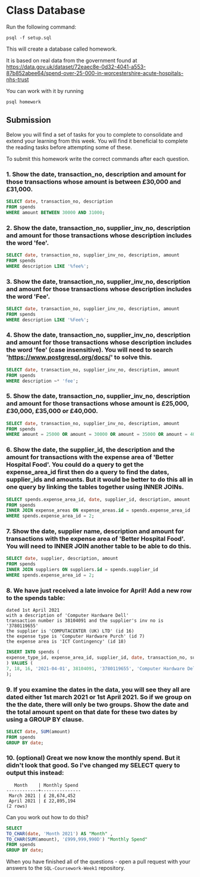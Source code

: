 # Class Database
Run the following command:
```
psql -f setup.sql
```
This will create a database called homework.

It is based on real data from the government found at
https://data.gov.uk/dataset/72eaec8e-0d32-4041-a553-87b852abee64/spend-over-25-000-in-worcestershire-acute-hospitals-nhs-trust

You can work with it by running
```
psql homework
```
## Submission

Below you will find a set of tasks for you to complete to consolidate and extend your learning from this week. You will find it beneficial to complete the reading tasks before attempting some of these.

To submit this homework write the correct commands after each question.

### 1. Show the date, transaction_no, description and amount for those transactions whose amount is between £30,000 and £31,000.

```sql
SELECT date, transaction_no, description 
FROM spends 
WHERE amount BETWEEN 30000 AND 31000;
```

### 2. Show the date, transaction_no, supplier_inv_no, description and amount for those transactions whose description includes the word 'fee'.


```sql
SELECT date, transaction_no, supplier_inv_no, description, amount 
FROM spends 
WHERE description LIKE '%fee%';
```

### 3. Show the date, transaction_no, supplier_inv_no, description and amount for those transactions whose description includes the word 'Fee'.


```sql
SELECT date, transaction_no, supplier_inv_no, description, amount 
FROM spends 
WHERE description LIKE '%Fee%';
```

### 4. Show the date, transaction_no, supplier_inv_no, description and amount for those transactions whose description includes the word 'fee' (case insensitive). You will need to search 'https://www.postgresql.org/docs/' to solve this.

```sql
SELECT date, transaction_no, supplier_inv_no, description, amount 
FROM spends 
WHERE description ~* 'fee';
```


### 5. Show the date, transaction_no, supplier_inv_no, description and amount for those transactions whose amount is £25,000, £30,000, £35,000 or £40,000.


```sql
SELECT date, transaction_no, supplier_inv_no, description, amount 
FROM spends 
WHERE amount = 25000 OR amount = 30000 OR amount = 35000 OR amount = 40000;
```

### 6. Show the date, the supplier_id, the description and the amount for transactions with the expense area of 'Better Hospital Food'. You could do a query to get the expense_area_id first then do a query to find the dates, supplier_ids and amounts. But it would be better to do this all in one query by linking the tables together using INNER JOINs.


```sql
SELECT spends.expense_area_id, date, supplier_id, description, amount
FROM spends
INNER JOIN expense_areas ON expense_areas.id = spends.expense_area_id
WHERE spends.expense_area_id = 2;
```

### 7. Show the date, supplier name, description and amount for transactions with the expense area of 'Better Hospital Food'. You will need to INNER JOIN another table to be able to do this.


```sql
SELECT date, supplier, description, amount
FROM spends
INNER JOIN suppliers ON suppliers.id = spends.supplier_id 
WHERE spends.expense_area_id = 2;
```


### 8. We have just received a late invoice for April! Add a new row to the spends table:
    dated 1st April 2021
    with a description of 'Computer Hardware Dell'
    transaction number is 38104091 and the supplier's inv no is '3780119655'
    the supplier is 'COMPUTACENTER (UK) LTD' (id 16)
    the expense type is 'Computer Hardware Purch' (id 7)
    the expense area is 'ICT Contingency' (id 18)


```sql
INSERT INTO spends (
expense_type_id, expense_area_id, supplier_id, date, transaction_no, supplier_inv_no, description, amount
) VALUES (
7, 18, 16, '2021-04-01', 38104091, '3780119655', 'Computer Hardware Dell', 0
);
```

### 9. If you examine the dates in the data, you will see they all are dated either 1st march 2021 or 1st April 2021. So if we group on the the date, there will only be two groups. Show the date and the total amount spent on that date for these two dates by using a GROUP BY clause.


```sql
SELECT date, SUM(amount)
FROM spends
GROUP BY date;
```

### 10. (optional) Great we now know the monthly spend. But it didn't look that good. So I've changed my SELECT query to output this instead:
```
   Month    | Monthly Spend 
------------+---------------
 March 2021 | £ 28,674,452
 April 2021 | £ 22,895,194
(2 rows)
```
Can you work out how to do this?

```sql
SELECT
TO_CHAR(date, 'Month 2021') AS "Month" , 
TO_CHAR(SUM(amount), '£999,999,990D') "Monthly Spend"
FROM spends 
GROUP BY date;

```

When you have finished all of the questions - open a pull request with your answers to the `SQL-Coursework-Week1` repository.
